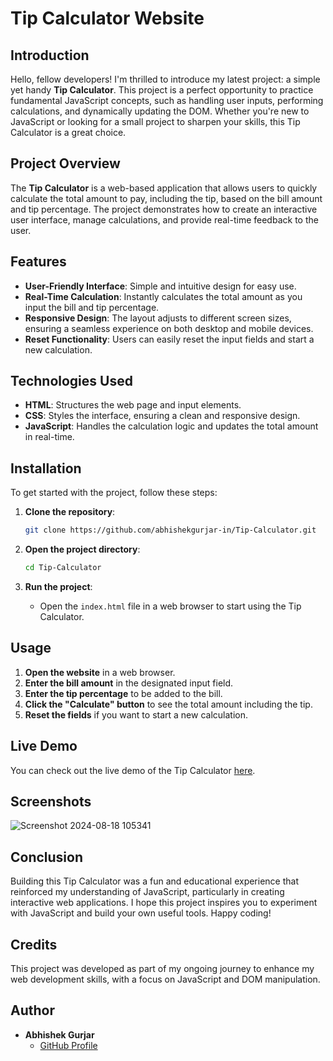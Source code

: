 # Tip Calculator Website

## Introduction

Hello, fellow developers! I'm thrilled to introduce my latest project: a simple yet handy **Tip Calculator**. This project is a perfect opportunity to practice fundamental JavaScript concepts, such as handling user inputs, performing calculations, and dynamically updating the DOM. Whether you're new to JavaScript or looking for a small project to sharpen your skills, this Tip Calculator is a great choice.

## Project Overview

The **Tip Calculator** is a web-based application that allows users to quickly calculate the total amount to pay, including the tip, based on the bill amount and tip percentage. The project demonstrates how to create an interactive user interface, manage calculations, and provide real-time feedback to the user.

## Features

- **User-Friendly Interface**: Simple and intuitive design for easy use.
- **Real-Time Calculation**: Instantly calculates the total amount as you input the bill and tip percentage.
- **Responsive Design**: The layout adjusts to different screen sizes, ensuring a seamless experience on both desktop and mobile devices.
- **Reset Functionality**: Users can easily reset the input fields and start a new calculation.

## Technologies Used

- **HTML**: Structures the web page and input elements.
- **CSS**: Styles the interface, ensuring a clean and responsive design.
- **JavaScript**: Handles the calculation logic and updates the total amount in real-time.


## Installation

To get started with the project, follow these steps:

1. **Clone the repository**:
    ```bash
    git clone https://github.com/abhishekgurjar-in/Tip-Calculator.git
    ```

2. **Open the project directory**:
    ```bash
    cd Tip-Calculator
    ```

3. **Run the project**:
    - Open the `index.html` file in a web browser to start using the Tip Calculator.

## Usage

1. **Open the website** in a web browser.
2. **Enter the bill amount** in the designated input field.
3. **Enter the tip percentage** to be added to the bill.
4. **Click the "Calculate" button** to see the total amount including the tip.
5. **Reset the fields** if you want to start a new calculation.


## Live Demo

You can check out the live demo of the Tip Calculator [here](https://abhishekgurjar-in.github.io/Tip-Calculator/).

## Screenshots
![Screenshot 2024-08-18 105341](https://github.com/user-attachments/assets/ee54cdc2-6ea0-4053-be40-e7009d3f104a)


## Conclusion

Building this Tip Calculator was a fun and educational experience that reinforced my understanding of JavaScript, particularly in creating interactive web applications. I hope this project inspires you to experiment with JavaScript and build your own useful tools. Happy coding!

## Credits

This project was developed as part of my ongoing journey to enhance my web development skills, with a focus on JavaScript and DOM manipulation.

## Author

- **Abhishek Gurjar**
  - [GitHub Profile](https://github.com/abhishekgurjar-in)
